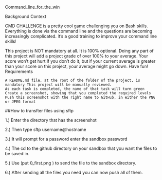 Command_line_for_the_win

Background Context

CMD CHALLENGE is a pretty cool game challenging you on Bash skills. Everything is done via the command line and the questions are becoming increasingly complicated. It’s a good training to improve your command line skills!

This project is NOT mandatory at all. It is 100% optional. Doing any part of this project will add a project grade of over 100% to your average. Your score won’t get hurt if you don’t do it, but if your current average is greater than your score on this project, your average might go down. Have fun!
Requirements

    A README.md file, at the root of the folder of the project, is mandatory This project will be manually reviewed.
    As each task is completed, the name of that task will turn green
    Create a screenshot, showing that you completed the required levels
    Push this screenshot with the right name to GitHub, in either the PNG or JPEG format

##How to transfter files using sftp

1.) Enter the directory that has the screenshot

2.) Then type sftp username@hostname

3.) It will prompt for a password enter the sandbox password

4.) The cd to the github directory on your sandbox that you want the files to be saved in.

5.) Use (put 0_first.png ) to send the file to the sandbox directory.

6.) After sending all the files you need you can now push all of them.
